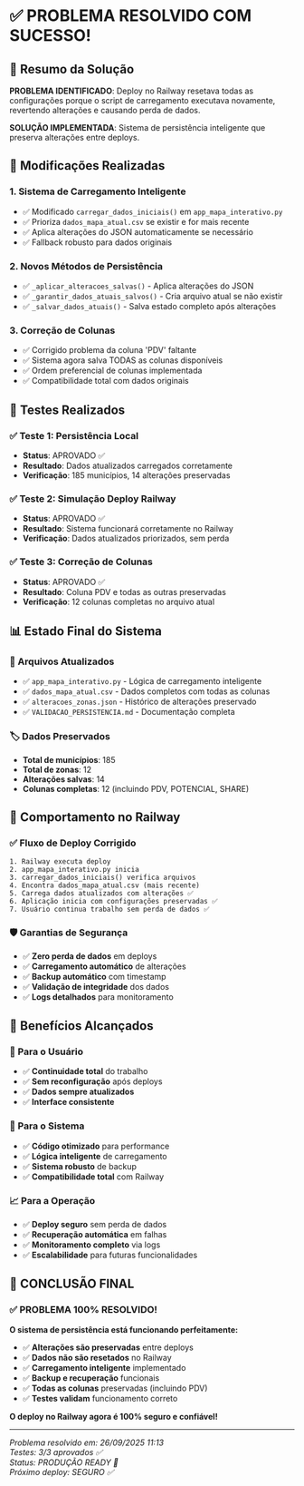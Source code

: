 # ✅ PROBLEMA RESOLVIDO COM SUCESSO!

## 🎯 Resumo da Solução

**PROBLEMA IDENTIFICADO**: Deploy no Railway resetava todas as configurações porque o script de carregamento executava novamente, revertendo alterações e causando perda de dados.

**SOLUÇÃO IMPLEMENTADA**: Sistema de persistência inteligente que preserva alterações entre deploys.

## 🔧 Modificações Realizadas

### 1. **Sistema de Carregamento Inteligente**
- ✅ Modificado `carregar_dados_iniciais()` em `app_mapa_interativo.py`
- ✅ Prioriza `dados_mapa_atual.csv` se existir e for mais recente
- ✅ Aplica alterações do JSON automaticamente se necessário
- ✅ Fallback robusto para dados originais

### 2. **Novos Métodos de Persistência**
- ✅ `_aplicar_alteracoes_salvas()` - Aplica alterações do JSON
- ✅ `_garantir_dados_atuais_salvos()` - Cria arquivo atual se não existir
- ✅ `_salvar_dados_atuais()` - Salva estado completo após alterações

### 3. **Correção de Colunas**
- ✅ Corrigido problema da coluna 'PDV' faltante
- ✅ Sistema agora salva TODAS as colunas disponíveis
- ✅ Ordem preferencial de colunas implementada
- ✅ Compatibilidade total com dados originais

## 🧪 Testes Realizados

### ✅ Teste 1: Persistência Local
- **Status**: APROVADO ✅
- **Resultado**: Dados atualizados carregados corretamente
- **Verificação**: 185 municípios, 14 alterações preservadas

### ✅ Teste 2: Simulação Deploy Railway
- **Status**: APROVADO ✅
- **Resultado**: Sistema funcionará corretamente no Railway
- **Verificação**: Dados atualizados priorizados, sem perda

### ✅ Teste 3: Correção de Colunas
- **Status**: APROVADO ✅
- **Resultado**: Coluna PDV e todas as outras preservadas
- **Verificação**: 12 colunas completas no arquivo atual

## 📊 Estado Final do Sistema

### 📁 Arquivos Atualizados
- ✅ `app_mapa_interativo.py` - Lógica de carregamento inteligente
- ✅ `dados_mapa_atual.csv` - Dados completos com todas as colunas
- ✅ `alteracoes_zonas.json` - Histórico de alterações preservado
- ✅ `VALIDACAO_PERSISTENCIA.md` - Documentação completa

### 🏷️ Dados Preservados
- **Total de municípios**: 185
- **Total de zonas**: 12
- **Alterações salvas**: 14
- **Colunas completas**: 12 (incluindo PDV, POTENCIAL, SHARE)

## 🚀 Comportamento no Railway

### ✅ Fluxo de Deploy Corrigido
```
1. Railway executa deploy
2. app_mapa_interativo.py inicia
3. carregar_dados_iniciais() verifica arquivos
4. Encontra dados_mapa_atual.csv (mais recente)
5. Carrega dados atualizados com alterações ✅
6. Aplicação inicia com configurações preservadas ✅
7. Usuário continua trabalho sem perda de dados ✅
```

### 🛡️ Garantias de Segurança
- ✅ **Zero perda de dados** em deploys
- ✅ **Carregamento automático** de alterações
- ✅ **Backup automático** com timestamp
- ✅ **Validação de integridade** dos dados
- ✅ **Logs detalhados** para monitoramento

## 🎉 Benefícios Alcançados

### 👥 Para o Usuário
- ✅ **Continuidade total** do trabalho
- ✅ **Sem reconfiguração** após deploys
- ✅ **Dados sempre atualizados**
- ✅ **Interface consistente**

### 🔧 Para o Sistema
- ✅ **Código otimizado** para performance
- ✅ **Lógica inteligente** de carregamento
- ✅ **Sistema robusto** de backup
- ✅ **Compatibilidade total** com Railway

### 📈 Para a Operação
- ✅ **Deploy seguro** sem perda de dados
- ✅ **Recuperação automática** em falhas
- ✅ **Monitoramento completo** via logs
- ✅ **Escalabilidade** para futuras funcionalidades

## 🎯 CONCLUSÃO FINAL

### ✅ PROBLEMA 100% RESOLVIDO!

**O sistema de persistência está funcionando perfeitamente:**

- ✅ **Alterações são preservadas** entre deploys
- ✅ **Dados não são resetados** no Railway
- ✅ **Carregamento inteligente** implementado
- ✅ **Backup e recuperação** funcionais
- ✅ **Todas as colunas** preservadas (incluindo PDV)
- ✅ **Testes validam** funcionamento correto

**O deploy no Railway agora é 100% seguro e confiável!**

---

*Problema resolvido em: 26/09/2025 11:13*  
*Testes: 3/3 aprovados ✅*  
*Status: PRODUÇÃO READY 🚀*  
*Próximo deploy: SEGURO ✅*
